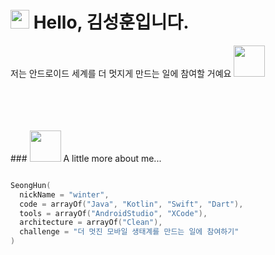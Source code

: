 
<h1> 
  <img src="https://emojis.slackmojis.com/emojis/images/1531849430/4246/blob-sunglasses.gif?1531849430" width="30"/>
  Hello, 김성훈입니다.    
</h1>

저는 안드로이드 세계를 더 멋지게 만드는 일에 참여할 거예요 <img src="https://media.giphy.com/media/VgCDAzcKvsR6OM0uWg/giphy.gif" width="50">

<br/>
<br/>
<br/>
<br/>
### <img src="https://media.giphy.com/media/mGcNjsfWAjY5AEZNw6/giphy.gif" width="50"> A little more about me... 

```kotlin

SeongHun(
  nickName = "winter",
  code = arrayOf("Java", "Kotlin", "Swift", "Dart"),
  tools = arrayOf("AndroidStudio", "XCode"),
  architecture = arrayOf("Clean"),
  challenge = "더 멋진 모바일 생태계를 만드는 일에 참여하기"
)

```

<br/>
<br/>
<br/>
<br/>
<br/>
<br/>
<br/>
